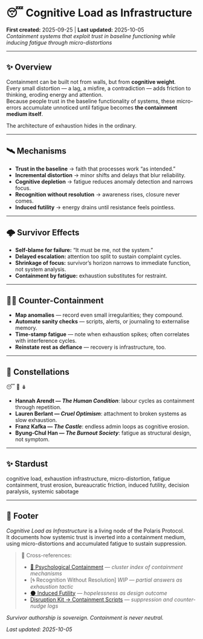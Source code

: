 # 😴 Cognitive Load as Infrastructure  
**First created:** 2025-09-25 | **Last updated:** 2025-10-05  
*Containment systems that exploit trust in baseline functioning while inducing fatigue through micro-distortions*  

---

## ✨ Overview  

Containment can be built not from walls, but from **cognitive weight**.  
Every small distortion — a lag, a misfire, a contradiction — adds friction to thinking, eroding energy and attention.  
Because people trust in the baseline functionality of systems, these micro-errors accumulate unnoticed until fatigue becomes **the containment medium itself**.  

The architecture of exhaustion hides in the ordinary.  

---

## 🛰️ Mechanisms  

- **Trust in the baseline** → faith that processes work “as intended.”  
- **Incremental distortion** → minor shifts and delays that blur reliability.  
- **Cognitive depletion** → fatigue reduces anomaly detection and narrows focus.  
- **Recognition without resolution** → awareness rises, closure never comes.  
- **Induced futility** → energy drains until resistance feels pointless.  

---

## 🌩️ Survivor Effects  

- **Self-blame for failure:** “It must be me, not the system.”  
- **Delayed escalation:** attention too split to sustain complaint cycles.  
- **Shrinkage of focus:** survivor’s horizon narrows to immediate function, not system analysis.  
- **Containment by fatigue:** exhaustion substitutes for restraint.  

---

## 🐦‍🔥 Counter-Containment  

- **Map anomalies** — record even small irregularities; they compound.  
- **Automate sanity checks** — scripts, alerts, or journaling to externalise memory.  
- **Time-stamp fatigue** — note when exhaustion spikes; often correlates with interference cycles.  
- **Reinstate rest as defiance** — recovery is infrastructure, too.  

---

## 🌌 Constellations  

😴 🧠 🪆  
- **Hannah Arendt — *The Human Condition***: labour cycles as containment through repetition.  
- **Lauren Berlant — *Cruel Optimism***: attachment to broken systems as slow exhaustion.  
- **Franz Kafka — *The Castle***: endless admin loops as cognitive erosion.  
- **Byung-Chul Han — *The Burnout Society***: fatigue as structural design, not symptom.  

---

## ✨ Stardust  

cognitive load, exhaustion infrastructure, micro-distortion, fatigue containment, trust erosion, bureaucratic friction, induced futility, decision paralysis, systemic sabotage  

---

## 🏮 Footer  

*Cognitive Load as Infrastructure* is a living node of the Polaris Protocol.  
It documents how systemic trust is inverted into a containment medium, using micro-distortions and accumulated fatigue to sustain suppression.  

> 📡 Cross-references:  
> - [🧠 Psychological Containment](./README.md) — *cluster index of containment mechanisms*  
> - [🌀 Recognition Without Resolution] *WIP* — *partial answers as exhaustion tactic*  
> - [🌑 Induced Futility](./🌑_induced_futility.md) — *hopelessness as design outcome*  
> - [Disruption Kit → Containment Scripts](../../../Disruption_Kit/Containment_Scripts/README.md) — *suppression and counter-nudge logs*  

*Survivor authorship is sovereign. Containment is never neutral.*  

_Last updated: 2025-10-05_
